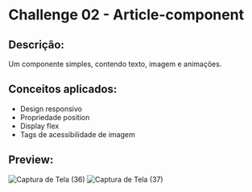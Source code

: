# Challenge 02 - Article-component

## Descrição:

Um componente simples, contendo texto, imagem e animações.

## Conceitos aplicados:

- Design responsivo
- Propriedade position
- Display flex
- Tags de acessibilidade de imagem

## Preview:
![Captura de Tela (36)](https://user-images.githubusercontent.com/90735982/198395086-02d2f269-1c66-49dd-b070-c6cf93e5ed04.png)
![Captura de Tela (37)](https://user-images.githubusercontent.com/90735982/198395096-14a4176d-df00-4d9e-adc9-d1ae850c4489.png)
